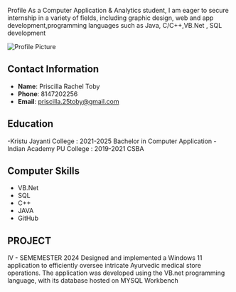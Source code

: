 Profile
As a Computer Application & Analytics student, I am eager to secure internship in a variety of fields, including graphic design, web and app development,programming languages such as Java, C/C++,VB.Net , SQL development


![Profile Picture]("C:\Users\prisc\Downloads\profile-pic.jpg.jpg") <!-- Adjust the path as necessary -->

## Contact Information

- **Name**: Priscilla Rachel Toby
- **Phone**: 8147202256
- **Email**: priscilla.25toby@gmail.com

## Education
-Kristu Jayanti College : 2021-2025
 Bachelor in Computer Application
-Indian Academy PU College : 2019-2021
  CSBA

## Computer Skills
- VB.Net
- SQL
- C++
- JAVA
- GitHub

## PROJECT
IV - SEMEMESTER 2024
Designed and implemented a Windows 11 application to efficiently oversee intricate Ayurvedic medical store operations. The application was developed using the VB.net programming language, with its database hosted on MYSQL Workbench

